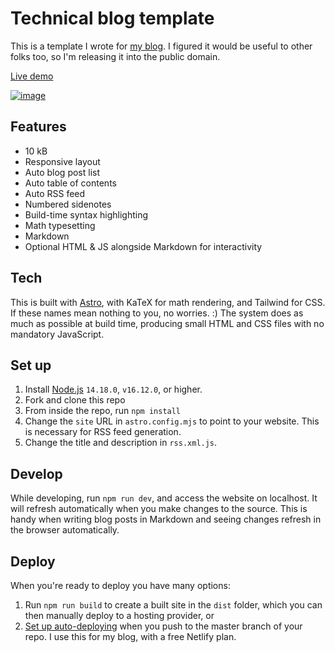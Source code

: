 # Technical blog template

This is a template I wrote for [my blog](https://apoorvaj.io). I figured it would be useful to other folks too, so I'm releasing it into the public domain.

[Live demo](https://main--technical-blog-template.netlify.app/)

<a href="https://main--technical-blog-template.netlify.app/">![image](https://user-images.githubusercontent.com/2312221/191051841-7bfb2a2c-8773-4f14-8f13-247397ff4d19.png)</a>

## Features

- 10 kB
- Responsive layout
- Auto blog post list
- Auto table of contents
- Auto RSS feed
- Numbered sidenotes
- Build-time syntax highlighting
- Math typesetting
- Markdown
- Optional HTML & JS alongside Markdown for interactivity

## Tech

This is built with [Astro](https://astro.build/), with KaTeX for math rendering, and Tailwind for CSS. If these names mean nothing to you, no worries. :) The system does as much as possible at build time, producing small HTML and CSS files with no mandatory JavaScript.

## Set up

1. Install [Node.js](https://nodejs.org/en/download/) `14.18.0`, `v16.12.0`, or higher.
2. Fork and clone this repo
3. From inside the repo, run `npm install`
4. Change the `site` URL in `astro.config.mjs` to point to your website. This is necessary for RSS feed generation.
5. Change the title and description in `rss.xml.js`.

## Develop

While developing, run `npm run dev`, and access the website on localhost. It will refresh automatically when you make changes to the source. This is handy when writing blog posts in Markdown and seeing changes refresh in the browser automatically.

## Deploy

When you're ready to deploy you have many options:
1. Run `npm run build` to create a built site in the `dist` folder, which you can then manually deploy to a hosting provider, or
2. [Set up auto-deploying](https://docs.astro.build/en/guides/deploy/) when you push to the master branch of your repo. I use this for my blog, with a free Netlify plan.
